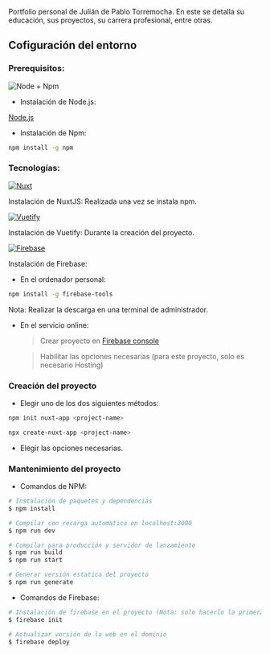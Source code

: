 Portfolio personal de Julián de Pablo Torremocha. En este se detalla su educación, sus proyectos, su carrera profesional, entre otras.

## Cofiguración del entorno

### Prerequisitos:

![Node + Npm](https://clientes.hostinglabs.net/images/kb/177_nodejsnpm.png)

- Instalación de Node.js:

[Node.js](https://nodejs.org/es/download/)

- Instalación de Npm:

```sh
npm install -g npm
```

### Tecnologías:

[![Nuxt](https://miro.medium.com/max/990/1*SlAgtr2Xlb6V2kL2uVu0DA.png)](https://nuxtjs.org)

Instalación de NuxtJS:
Realizada una vez se instala npm.

[![Vuetify](https://encrypted-tbn0.gstatic.com/images?q=tbn:ANd9GcT5P6I3201Fh16-Um-nS_BNYXQumigSw1I3h_nCw7K9k54Wtbx0gJx_XlIraVD768Zj3Hc&usqp=CAU)](https://vuetifyjs.com/en/)

Instalación de Vuetify:
Durante la creación del proyecto.

[![Firebase](https://i.ytimg.com/vi/rAcWLPQIL38/maxresdefault.jpg)](https://firebase.google.com)

Instalación de Firebase:

- En el ordenador personal:

```sh
npm install -g firebase-tools
```
Nota: Realizar la descarga en una terminal de administrador.

- En el servicio online:
  > Crear proyecto en [Firebase console](https://console.firebase.google.com)

  > Habilitar las opciones necesarias (para este proyecto, solo es necesario Hosting)

### Creación del proyecto

- Elegir uno de los dos siguientes métodos:
```sh
npm init nuxt-app <project-name>
```
```sh
npx create-nuxt-app <project-name>
```

- Elegir las opciones necesarias.

### Mantenimiento del proyecto

- Comandos de NPM:
```bash
# Instalación de paquetes y dependencias
$ npm install

# Compilar con recarga automatica en localhost:3000
$ npm run dev

# Compilar para producción y servidor de lanzamiento
$ npm run build
$ npm run start

# Generar versión estatica del proyecto
$ npm run generate
```

- Comandos de Firebase:
```bash
# Instalación de firebase en el proyecto (Nota: solo hacerlo la primera vez)
$ firebase init

# Actualizar versión de la web en el dominio
$ firebase deploy
```
